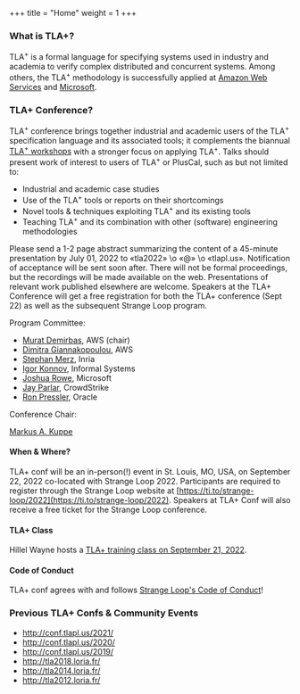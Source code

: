 +++
title = "Home"
weight = 1
+++
<!--
{{% notice note %}} The <a href="/2020/">schedule</a> of the TLA+ Community Event 2020 has been posted! {{% /notice %}}
-->

### What is TLA+?
<!-- Point at industrial success stories of TLA+ (Amazon/Microsoft/...) -->
TLA<sup>+</sup> is a formal language for specifying systems used in industry and academia to verify complex distributed and concurrent systems. Among others, the TLA<sup>+</sup> methodology is successfully applied at [Amazon Web Services](http://lamport.azurewebsites.net/tla/amazon-excerpt.html) and [Microsoft](https://azure.microsoft.com/en-us/blog/azure-cosmos-db-pushing-the-frontier-of-globally-distributed-databases/).

### TLA+ Conference?

TLA<sup>+</sup> conference brings together industrial and academic users of the TLA<sup>+</sup> specification language and its associated tools; it complements the biannual [TLA<sup>+</sup> workshops](http://tla2018.loria.fr/) with a stronger focus on applying TLA<sup>+</sup>. Talks should present work of interest to users of TLA<sup>+</sup> or PlusCal, such as but not limited to:

* Industrial and academic case studies
* Use of the TLA<sup>+</sup> tools or reports on their shortcomings
* Novel tools & techniques exploiting TLA<sup>+</sup> and its existing tools
* Teaching TLA<sup>+</sup> and its combination with other (software) engineering methodologies

Please send a 1-2 page abstract summarizing the content of a 45-minute presentation by July 01, 2022 to «tla2022» \o «@» \o «tlapl.us».  Notification of acceptance will be sent soon after.  There will not be formal proceedings, but the recordings will be made available on the web.  Presentations of relevant work published elsewhere are welcome.  Speakers at the TLA+ Conference will get a free registration for both the TLA+ conference (Sept 22) as well as the subsequent Strange Loop program.

Program Committee:

* [Murat Demirbas](https://cse.buffalo.edu/~demirbas/), AWS (chair)
* [Dimitra Giannakopoulou](https://www.linkedin.com/in/dimitra-giannakopoulou-4bba273/), AWS
* [Stephan Merz](https://members.loria.fr/Stephan.Merz/), Inria
* [Igor Konnov](https://konnov.github.io), Informal Systems
* [Joshua Rowe](https://github.com/JoshuaRowePhantom), Microsoft
* [Jay Parlar](https://www.linkedin.com/in/jay-parlar-ph-d-85365a3/), CrowdStrike
* [Ron Pressler](https://twitter.com/pressron), Oracle

Conference Chair: 

[Markus A. Kuppe](https://www.linkedin.com/in/markus-kuppe-643559180)

#### When & Where?

TLA+ conf will be an in-person(!) event in St. Louis, MO, USA, on September 22, 2022 co-located with Strange Loop 2022.  Participants are required to register through the Strange Loop website at [https://ti.to/strange-loop/2022](https://ti.to/strange-loop/2022).  Speakers at TLA+ Conf will also receive a free ticket for the Strange Loop conference.

#### TLA+ Class

Hillel Wayne hosts a [TLA+ training class on September 21, 2022](https://www.thestrangeloop.com/2022/tlaplus-workshop.html).

#### Code of Conduct

TLA+ conf agrees with and follows [Strange Loop's Code of Conduct](https://www.thestrangeloop.com/policies.html)!

### Previous TLA+ Confs & Community Events

* http://conf.tlapl.us/2021/
* http://conf.tlapl.us/2020/
* http://conf.tlapl.us/2019/
* http://tla2018.loria.fr/
* http://tla2014.loria.fr/
* http://tla2012.loria.fr/
